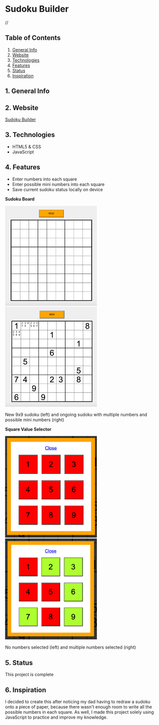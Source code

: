 # Sudoku Builder

//


## Table of Contents
1. [General Info](#1-general-info)
2. [Website](#2-website)
3. [Technologies](#3-technologies)
4. [Features](#4-features)
5. [Status](#5-status)
6. [Inspiration](#6-inspiration)


## 1. General Info


## 2. Website
[Sudoku Builder](sudokubuilder.epizy.com)


## 3. Technologies
- HTML5 & CSS
- JavaScript


## 4. Features
- Enter numbers into each square
- Enter possible mini numbers into each square
- Save current sudoku status locally on device

__Sudoku Board__
<p float="left">
    <img src="./images/Sudoku_New.png" alt="Blank 9x9 Sudoku" width=300 height=auto />
    &nbsp; &nbsp; &nbsp;
    <img src="./images/Sudoku_Ongoing.png" alt="9x9 Sudoku with multiple random numbers and multiple mini numbers in some squares" width=300 height=auto />
</p>
New 9x9 sudoku (left) and ongoing sudoku with multiple numbers and possible mini numbers (right)



__Square Value Selector__
<p float="left">
    <img src="./images/Value_Selector_None.png" alt="Square value selector with nothing selected" width=300 height=auto />
    &nbsp; &nbsp; &nbsp;
    <img src="./images/Value_Selector_Multiple.png" alt="Square value selector with mulitple numbers selected" width=300 height=auto />
</p>
No numbers selected (left) and multiple numbers selected (right)


## 5. Status
This project is complete


## 6. Inspiration
I decided to create this after noticing my dad having to redraw a sudoku onto a piece of paper, because there wasn't enough room to write all the possible numbers in each square.  As well, I made this project solely using JavaScript to practice and improve my knowledge. 
